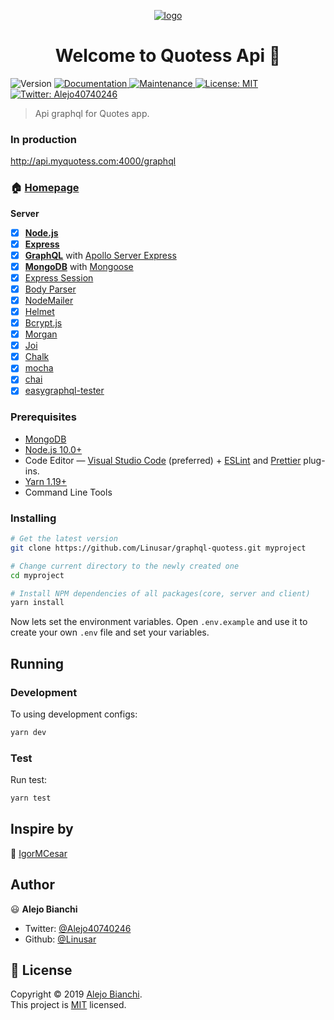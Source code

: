 <p align="center">
	<a href="https://raw.githubusercontent.com/Linusar/graphql-quotess"  target="_blank">
	<img  align="center"  alt="logo"  src=""  />
	</a>
</p>

<h1 align="center">Welcome to Quotess Api 👋</h1>
<p>
  <img alt="Version" src="https://img.shields.io/badge/version-0.0.1-blue.svg?cacheSeconds=2592000" />
  <a href="https://github.com/Linusar/graphql-quotess#readme">
    <img alt="Documentation" src="https://img.shields.io/badge/documentation-yes-brightgreen.svg" target="_blank" />
  </a>
  <a href="https://github.com/Linusar/graphql-quotess/graphs/commit-activity">
    <img alt="Maintenance" src="https://img.shields.io/badge/Maintained%3F-yes-green.svg" target="_blank" />
  </a>
  <a href="https://github.com/Linusar/graphql-quotess/blob/master/LICENSE">
    <img alt="License: MIT" src="https://img.shields.io/badge/License-MIT-yellow.svg" target="_blank" />
  </a>
  <a href="https://twitter.com/Alejo40740246">
    <img alt="Twitter: Alejo40740246" src="https://img.shields.io/twitter/follow/Alejo40740246.svg?style=social" target="_blank" />
  </a>
</p>

> Api graphql for Quotes app.

### In production 

http://api.myquotess.com:4000/graphql

### 🏠 [Homepage](https://github.com/graphql-quotess/graphql-quotess#readme)

**Server**

- [x] **[Node.js](https://nodejs.org)**
- [x] **[Express](https://github.com/expressjs/express)**
- [x] **[GraphQL](http://graphql.org/)** with [Apollo Server Express](https://github.com/apollographql/apollo-server/tree/master/packages/apollo-server-express)
- [x] **[MongoDB](https://www.mongodb.com/)** with [Mongoose](https://github.com/Automattic/mongoose)
- [x] [Express Session](https://github.com/expressjs/session)
- [x] [Body Parser](https://github.com/expressjs/body-parser)
- [x] [NodeMailer](https://github.com/nodemailer/nodemailer)
- [x] [Helmet](https://github.com/helmetjs/helmet)
- [x] [Bcrypt.js](https://github.com/dcodeIO/bcrypt.js)
- [x] [Morgan](https://github.com/expressjs/morgan)
- [x] [Joi](https://github.com/hapijs/joi)
- [x] [Chalk](https://github.com/chalk/chalk)
- [x] [mocha](https://github.com/mochajs/mocha)
- [x] [chai](https://github.com/chaijs/chai)
- [x] [easygraphql-tester](https://github.com/EasyGraphQL/easygraphql-tester)

### Prerequisites

- [MongoDB](https://www.mongodb.com/download-center/community)
- [Node.js 10.0+](http://nodejs.org)
- Code Editor — [Visual Studio Code](https://code.visualstudio.com/) (preferred) + [ESLint](https://marketplace.visualstudio.com/items?itemName=dbaeumer.vscode-eslint) and [Prettier](https://marketplace.visualstudio.com/items?itemName=esbenp.prettier-vscode) plug-ins.
- [Yarn 1.19+](https://yarnpkg.com)
- Command Line Tools

### Installing

```bash
# Get the latest version
git clone https://github.com/Linusar/graphql-quotess.git myproject

# Change current directory to the newly created one
cd myproject

# Install NPM dependencies of all packages(core, server and client)
yarn install
```

Now lets set the environment variables. Open `.env.example` and use it to create your own `.env` file and set your variables.

## Running

### Development

To using development configs:

```bash
yarn dev
```

### Test

Run test:

```bash
yarn test
```

## Inspire by

👱 [IgorMCesar](https://github.com/IgorMCesar/react-express-mongo-boilerplate#readme)

## Author

😃 **Alejo Bianchi**

- Twitter: [@Alejo40740246](https://twitter.com/Alejo40740246)
- Github: [@Linusar](https://github.com/Linusar)

## 📝 License

Copyright © 2019 [Alejo Bianchi](https://github.com/Linusar).<br />
This project is [MIT](https://github.com/Linusar/impresion-recetas/blob/master/LICENSE) licensed.
